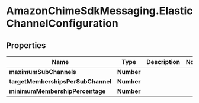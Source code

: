 # AmazonChimeSdkMessaging.ElasticChannelConfiguration

## Properties

Name | Type | Description | Notes
------------ | ------------- | ------------- | -------------
**maximumSubChannels** | **Number** |  | 
**targetMembershipsPerSubChannel** | **Number** |  | 
**minimumMembershipPercentage** | **Number** |  | 


